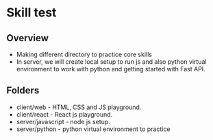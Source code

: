 # Skill test

<h2>Overview</h2>

- Making different directory to practice core skills
- In server, we will create local setup to run js and also python virtual environment to work with python and getting started with Fast API.

<h2>Folders</h2>

- client/web - HTML, CSS and JS playground.
- client/react - React js playground.
- server/javascript - node js setup.
- server/python - python virtual environment to practice
